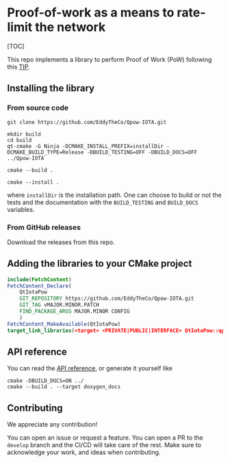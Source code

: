 
# Proof-of-work as a means to rate-limit the network
 
[TOC]

This repo implements a library to perform Proof of Work (PoW) following this [TIP](https://github.com/iotaledger/tips/blob/main/tips/TIP-0012/tip-0012.md).

## Installing the library 

### From source code
```
git clone https://github.com/EddyTheCo/Qpow-IOTA.git 

mkdir build
cd build
qt-cmake -G Ninja -DCMAKE_INSTALL_PREFIX=installDir -DCMAKE_BUILD_TYPE=Release -DBUILD_TESTING=OFF -DBUILD_DOCS=OFF ../Qpow-IOTA

cmake --build . 

cmake --install . 
```
where `installDir` is the installation path.
One can choose to build or not the tests and the documentation with the `BUILD_TESTING` and `BUILD_DOCS` variables.

### From GitHub releases
Download the releases from this repo. 

## Adding the libraries to your CMake project 

```CMake
include(FetchContent)
FetchContent_Declare(
	QtIotaPow	
	GIT_REPOSITORY https://github.com/EddyTheCo/Qpow-IOTA.git
	GIT_TAG vMAJOR.MINOR.PATCH 
	FIND_PACKAGE_ARGS MAJOR.MINOR CONFIG  
	)
FetchContent_MakeAvailable(QtIotaPow)
target_link_libraries(<target> <PRIVATE|PUBLIC|INTERFACE> QtIotaPow::qpow)
```


## API reference

You can read the [API reference](https://eddytheco.github.io/Qpow-IOTA/), or generate it yourself like
```
cmake -DBUILD_DOCS=ON ../
cmake --build . --target doxygen_docs
```

## Contributing

We appreciate any contribution!


You can open an issue or request a feature.
You can open a PR to the `develop` branch and the CI/CD will take care of the rest.
Make sure to acknowledge your work, and ideas when contributing.

